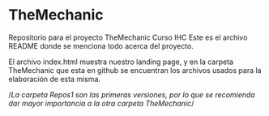 # TheMechanic
Repositorio para el proyecto TheMechanic
Curso IHC
Este es el archivo README donde se menciona todo acerca del proyecto.

El archivo index.html muestra nuestro landing page, y en la carpeta TheMechanic que esta en github se encuentran
los archivos usados para la elaboración de esta misma.


/*La carpeta Repos1 son las primeras versiones, por lo que se recomienda dar mayor 
importancia a la otra carpeta TheMechanic*/
